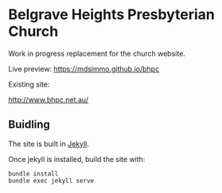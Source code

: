 # Belgrave Heights Presbyterian Church

Work in progress replacement for the church website.

Live preview:
https://mdsimmo.github.io/bhpc

Existing site:

http://www.bhpc.net.au/

## Buidling

The site is built in [Jekyll](https://jekyllrb.com/).

Once jekyll is installed, build the site with:

```
bundle install
bundle exec jekyll serve
``` 
